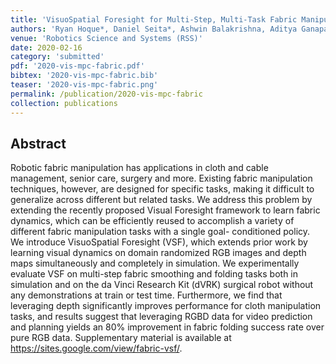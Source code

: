 ```yaml
---
title: 'VisuoSpatial Foresight for Multi-Step, Multi-Task Fabric Manipulation'
authors: 'Ryan Hoque*, Daniel Seita*, Ashwin Balakrishna, Aditya Ganapathi, Ajay Kumar Tanwani, Nawid Jamili, Katsu Yamane, Soshi Iba, Ken Goldberg'
venue: 'Robotics Science and Systems (RSS)'
date: 2020-02-16
category: 'submitted'
pdf: '2020-vis-mpc-fabric.pdf'
bibtex: '2020-vis-mpc-fabric.bib'
teaser: '2020-vis-mpc-fabric.png'
permalink: /publication/2020-vis-mpc-fabric
collection: publications
---
```


Abstract
-------
Robotic fabric manipulation has applications in cloth and cable management, senior care, surgery and more. Existing fabric manipulation techniques, however, are designed for specific tasks, making it difficult to generalize across different but related tasks. We address this problem by extending the recently proposed Visual Foresight framework to learn fabric dynamics, which can be efficiently reused to accomplish a variety of different fabric manipulation tasks with a single goal- conditioned policy. We introduce VisuoSpatial Foresight (VSF), which extends prior work by learning visual dynamics on domain randomized RGB images and depth maps simultaneously and completely in simulation. We experimentally evaluate VSF on multi-step fabric smoothing and folding tasks both in simulation and on the da Vinci Research Kit (dVRK) surgical robot without any demonstrations at train or test time. Furthermore, we find that leveraging depth significantly improves performance for cloth manipulation tasks, and results suggest that leveraging RGBD data for video prediction and planning yields an 80% improvement in fabric folding success rate over pure RGB data. Supplementary material is available at https://sites.google.com/view/fabric-vsf/.
